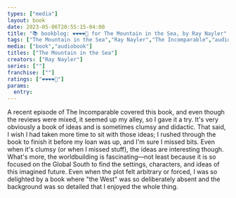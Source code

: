 ```yaml
---
types: ["media"]
layout: book
date: 2023-05-06T20:55:15-04:00
title: "📚 bookblog: ❤️❤️❤️❤️🖤 for The Mountain in the Sea, by Ray Nayler"
tags: ["The Mountain in the Sea","Ray Nayler","The Incomparable","audiobooks","Global South"]
media: ["book","audiobook"]
titles: ["The Mountain in the Sea"]
creators: ["Ray Nayler"]
series: [""]
franchise: [""]
ratings: ["❤️❤️❤️❤️🖤"]
params:
  entry:
---
```

A recent episode of The Incomparable covered this book, and even though the reviews were mixed, it seemed up my alley, so I gave it a try. It's very obviously a book of ideas and is sometimes clumsy and didactic. That said, I wish I had taken more time to sit with those ideas; I rushed through the book to finish it before my loan was up, and I'm sure I missed bits. Even when it's clumsy (or when I missed stuff), the ideas are interesting though. What's more, the worldbuilding is fascinating—not least because it is so focused on the Global South to find the settings, characters, and ideas of this imagined future. Even when the plot felt arbitrary or forced, I was so delighted by a book where "the West" was so deliberately absent and the background was so detailed that I enjoyed the whole thing.

